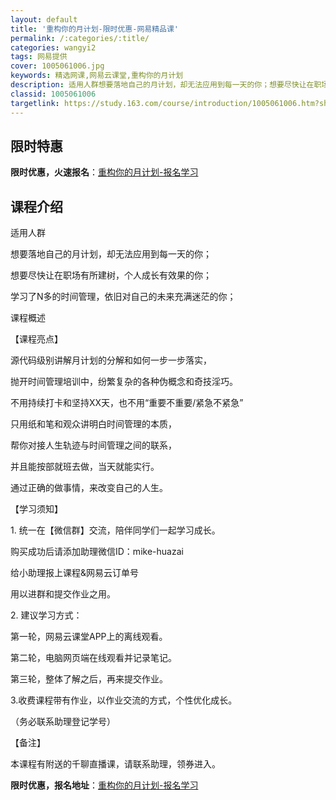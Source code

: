 ```yaml
---
layout: default
title: '重构你的月计划-限时优惠-网易精品课'
permalink: /:categories/:title/
categories: wangyi2
tags: 网易提供
cover: 1005061006.jpg
keywords: 精选网课,网易云课堂,重构你的月计划
description: 适用人群想要落地自己的月计划，却无法应用到每一天的你；想要尽快让在职场有所建树，个人成长有效果的你；学习了N多的时间管理
classid: 1005061006
targetlink: https://study.163.com/course/introduction/1005061006.htm?share=1&shareId=1025206652&utm_campaign=share&utm_medium=iphoneShare&utm_source=&utm_u=1025206652
---
```


## 限时特惠

**限时优惠，火速报名**：[重构你的月计划-报名学习](https://study.163.com/course/introduction/1005061006.htm?share=1&shareId=1025206652&utm_campaign=share&utm_medium=iphoneShare&utm_source=&utm_u=1025206652)

## 课程介绍

适用人群

想要落地自己的月计划，却无法应用到每一天的你；

想要尽快让在职场有所建树，个人成长有效果的你；

学习了N多的时间管理，依旧对自己的未来充满迷茫的你；



课程概述

【课程亮点】

源代码级别讲解月计划的分解和如何一步一步落实，

抛开时间管理培训中，纷繁复杂的各种伪概念和奇技淫巧。

不用持续打卡和坚持XX天，也不用“重要不重要/紧急不紧急”

只用纸和笔和观众讲明白时间管理的本质，

帮你对接人生轨迹与时间管理之间的联系，

并且能按部就班去做，当天就能实行。

通过正确的做事情，来改变自己的人生。



【学习须知】

1. 统一在【微信群】交流，陪伴同学们一起学习成长。

购买成功后请添加助理微信ID：mike-huazai

给小助理报上课程&网易云订单号

用以进群和提交作业之用。



2. 建议学习方式：

第一轮，网易云课堂APP上的离线观看。

第二轮，电脑网页端在线观看并记录笔记。

第三轮，整体了解之后，再来提交作业。

3.收费课程带有作业，以作业交流的方式，个性优化成长。

（务必联系助理登记学号）

【备注】

本课程有附送的千聊直播课，请联系助理，领券进入。

**限时优惠，报名地址**：[重构你的月计划-报名学习](https://study.163.com/course/introduction/1005061006.htm?share=1&shareId=1025206652&utm_campaign=share&utm_medium=iphoneShare&utm_source=&utm_u=1025206652)

